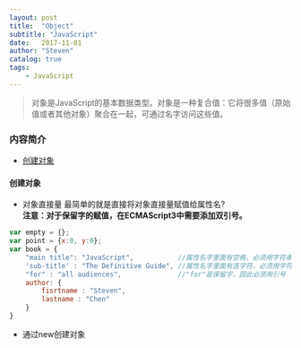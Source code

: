 ```yaml
---
layout: post
title:  "Object"
subtitle: "JavaScript"
date:   2017-11-01
author: "Steven"
catalog: true
tags: 
    - JavaScript
---
```


> 对象是JavaScript的基本数据类型。对象是一种复合值：它将很多值（原始值或者其他对象）聚合在一起，可通过名字访问这些值。

### 内容简介

* [创建对象](#创建对象)

#### 创建对象

* 对象直接量
最简单的就是直接将对象直接量赋值给属性名?<br>
**注意：对于保留字的赋值，在ECMAScript3中需要添加双引号。**
```javascript
var empty = {};
var point = {x:0, y:0};
var book = {
    "main title": "JavaScript",           //属性名字里面有空格，必须用字符串表示
    'sub-title' : "The Definitive Guide", //属性名字里面有连字符，必须用字符串表示
    "for" : "all audiences",              //"for"是保留字，因此必须用引号
    author: {
        fisrtname : "Steven",
        lastname : "Chen"
    }
}
```

* 通过new创建对象
